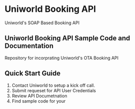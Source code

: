# Uniworld Booking API

Uniworld's SOAP Based Booking API

## Uniworld Booking API Sample Code and Documentation 
Repository for incorprating Uniworld's OTA Booking API

## Quick Start Guide

1. Contact Uniworld to setup a kick off call.
2. Submit requeset for API User Credentials
3. Review API Documetnation
4. Find sample code for your 
